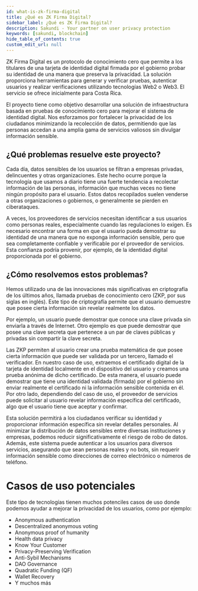 ```yaml
---
id: what-is-zk-firma-digital
title: ¿Qué es ZK Firma Digital?
sidebar_label: ¿Qué es ZK Firma Digital?
description: Sakundi - Your partner on user privacy protection
keywords: [sakundi, blockchain]
hide_table_of_contents: true
custom_edit_url: null
---
```


ZK Firma Digital es un protocolo de conocimiento cero que permite a los titulares de una tarjeta de identidad digital firmada por el gobierno probar su identidad de una manera que preserva la privacidad. La solución proporciona herramientas para generar y verificar pruebas, autenticar usuarios y realizar verificaciones utilizando tecnologías Web2 o Web3. El servicio se ofrece inicialmente para Costa Rica.

El proyecto tiene como objetivo desarrollar una solución de infraestructura basada en pruebas de conocimiento cero para mejorar el sistema de identidad digital. Nos esforzamos por fortalecer la privacidad de los ciudadanos minimizando la recolección de datos, permitiendo que las personas accedan a una amplia gama de servicios valiosos sin divulgar información sensible.

## ¿Qué problemas resuelve este proyecto?

Cada día, datos sensibles de los usuarios se filtran a empresas privadas, delincuentes y otras organizaciones. Este hecho ocurre porque la tecnología que usamos a diario tiene una fuerte tendencia a recolectar información de las personas, información que muchas veces no tiene ningún propósito para el usuario. Estos datos recopilados suelen venderse a otras organizaciones o gobiernos, o generalmente se pierden en ciberataques.

A veces, los proveedores de servicios necesitan identificar a sus usuarios como personas reales, especialmente cuando las regulaciones lo exigen. Es necesario encontrar una forma en que el usuario pueda demostrar su identidad de una manera que no exponga información sensible, pero que sea completamente confiable y verificable por el proveedor de servicios. Esta confianza podría provenir, por ejemplo, de la identidad digital proporcionada por el gobierno.

## ¿Cómo resolvemos estos problemas?

Hemos utilizado una de las innovaciones más significativas en criptografía de los últimos años, llamada pruebas de conocimiento cero (ZKP, por sus siglas en inglés). Este tipo de criptografía permite que el usuario demuestre que posee cierta información sin revelar realmente los datos.

Por ejemplo, un usuario puede demostrar que conoce una clave privada sin enviarla a través de Internet. Otro ejemplo es que puede demostrar que posee una clave secreta que pertenece a un par de claves públicas y privadas sin compartir la clave secreta.

Las ZKP permiten al usuario crear una prueba matemática de que posee cierta información que puede ser validada por un tercero, llamado el verificador. En nuestro caso de uso, extraemos el certificado digital de la tarjeta de identidad localmente en el dispositivo del usuario y creamos una prueba anónima de dicho certificado. De esta manera, el usuario puede demostrar que tiene una identidad validada (firmada) por el gobierno sin enviar realmente el certificado ni la información sensible contenida en él. Por otro lado, dependiendo del caso de uso, el proveedor de servicios puede solicitar al usuario revelar información específica del certificado, algo que el usuario tiene que aceptar y confirmar.

Esta solución permitirá a los ciudadanos verificar su identidad y proporcionar información específica sin revelar detalles personales. Al minimizar la distribución de datos sensibles entre diversas instituciones y empresas, podemos reducir significativamente el riesgo de robo de datos. Además, este sistema puede autenticar a los usuarios para diversos servicios, asegurando que sean personas reales y no bots, sin requerir información sensible como direcciones de correo electrónico o números de teléfono.

# Casos de uso potenciales

Este tipo de tecnologías tienen muchos potenciles casos de uso donde podemos ayudar a mejorar la privacidad de los usuarios, como por ejemplo:

* Anonymous authentication
* Descentralized anonymous voting
* Anonymous proof of humanity
* Health data privacy
* Know Your Customer
* Privacy-Preserving Verification
* Anti-Sybil Mechanisms
* DAO Governance
* Quadratic Funding (QF)
* Wallet Recovery
* Y muchos más

